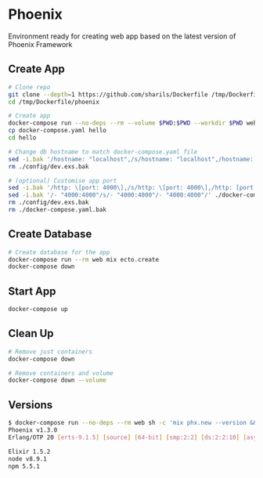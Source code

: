 # Phoenix

Environment ready for creating web app based on the latest version of Phoenix Framework

## Create App

```sh
# Clone repo
git clone --depth=1 https://github.com/sharils/Dockerfile /tmp/Dockerfile
cd /tmp/Dockerfile/phoenix

# Create app
docker-compose run --no-deps --rm --volume $PWD:$PWD --workdir $PWD web mix phx.new hello
cp docker-compose.yaml hello
cd hello

# Change db hostname to match docker-compose.yaml file
sed -i.bak '/hostname: "localhost",/s/hostname: "localhost",/hostname: "db",/' ./config/dev.exs
rm ./config/dev.exs.bak

# (optional) Customise app port
sed -i.bak '/http: \[port: 4000\],/s/http: \[port: 4000\],/http: [port: 4000],/' ./config/dev.exs
sed -i.bak '/- "4000:4000"/s/- "4000:4000"/- "4000:4000"/' ./docker-compose.yaml
rm ./config/dev.exs.bak
rm ./docker-compose.yaml.bak
```

## Create Database

```sh
# Create database for the app
docker-compose run --rm web mix ecto.create
docker-compose down
```

## Start App

```sh
docker-compose up
```

## Clean Up

```sh
# Remove just containers
docker-compose down
```

```sh
# Remove containers and volume
docker-compose down --volume
```

## Versions

```sh
$ docker-compose run --no-deps --rm web sh -c 'mix phx.new --version && elixir -v && echo -n "node " && node -v && echo -n "npm " && npm -v'
Phoenix v1.3.0
Erlang/OTP 20 [erts-9.1.5] [source] [64-bit] [smp:2:2] [ds:2:2:10] [async-threads:10] [hipe] [kernel-poll:false]

Elixir 1.5.2
node v8.9.1
npm 5.5.1
```
